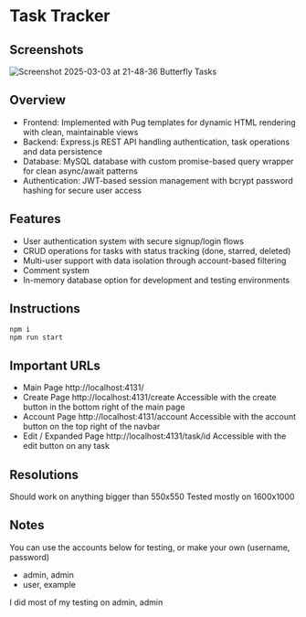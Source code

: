 # Task Tracker

## Screenshots
![Screenshot 2025-03-03 at 21-48-36 Butterfly Tasks](https://github.com/user-attachments/assets/fd7d58ca-7d0e-42cd-8ccc-ec03bca69f3b)

## Overview
- Frontend: Implemented with Pug templates for dynamic HTML rendering with clean, maintainable views
- Backend: Express.js REST API handling authentication, task operations and data persistence
- Database: MySQL database with custom promise-based query wrapper for clean async/await patterns
- Authentication: JWT-based session management with bcrypt password hashing for secure user access

## Features
- User authentication system with secure signup/login flows
- CRUD operations for tasks with status tracking (done, starred, deleted)
- Multi-user support with data isolation through account-based filtering
- Comment system
- In-memory database option for development and testing environments


## Instructions
```
npm i
npm run start
```

## Important URLs
- Main Page http://localhost:4131/
- Create Page http://localhost:4131/create Accessible with the create button in the bottom right of the main page
- Account Page http://localhost:4131/account Accessible with the account button on the top right of the navbar
- Edit / Expanded Page http://localhost:4131/task/id Accessible with the edit button on any task

## Resolutions
Should work on anything bigger than 550x550
Tested mostly on 1600x1000

## Notes
You can use the accounts below for testing, or make your own (username, password)
- admin, admin
- user, example

I did most of my testing on admin, admin
